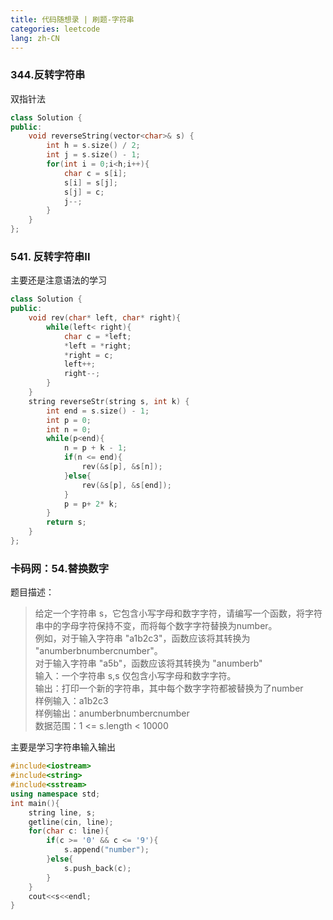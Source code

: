 ```yaml
---
title: 代码随想录 | 刷题-字符串
categories: leetcode
lang: zh-CN
---
```


### 344.反转字符串  
双指针法
```cpp
class Solution {
public:
    void reverseString(vector<char>& s) {
        int h = s.size() / 2;
        int j = s.size() - 1;
        for(int i = 0;i<h;i++){
            char c = s[i];
            s[i] = s[j];
            s[j] = c;
            j--;
        }
    }
};
```

### 541. 反转字符串II  
主要还是注意语法的学习
```cpp
class Solution {
public:
    void rev(char* left, char* right){
        while(left< right){
            char c = *left;
            *left = *right;
            *right = c;
            left++;
            right--;
        }
    }
    string reverseStr(string s, int k) {
        int end = s.size() - 1;
        int p = 0;
        int n = 0;
        while(p<end){
            n = p + k - 1;
            if(n <= end){
                rev(&s[p], &s[n]);
            }else{
                rev(&s[p], &s[end]);
            }
            p = p+ 2* k;
        }
        return s;
    }
};
```

### 卡码网：54.替换数字  
题目描述：

> 给定一个字符串 s，它包含小写字母和数字字符，请编写一个函数，将字符串中的字母字符保持不变，而将每个数字字符替换为number。  
例如，对于输入字符串 "a1b2c3"，函数应该将其转换为 "anumberbnumbercnumber"。  
对于输入字符串 "a5b"，函数应该将其转换为 "anumberb"  
输入：一个字符串 s,s 仅包含小写字母和数字字符。  
输出：打印一个新的字符串，其中每个数字字符都被替换为了number  
样例输入：a1b2c3  
样例输出：anumberbnumbercnumber  
数据范围：1 <= s.length < 10000  

主要是学习字符串输入输出

```cpp
#include<iostream>
#include<string>
#include<sstream>
using namespace std;
int main(){
    string line, s;
    getline(cin, line);
    for(char c: line){
        if(c >= '0' && c <= '9'){
            s.append("number");
        }else{
            s.push_back(c);
        }
    }
    cout<<s<<endl;
}
```